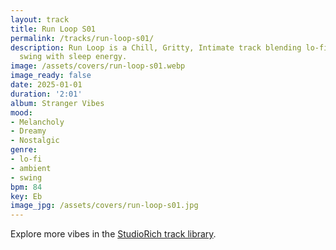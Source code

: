 ```yaml
---
layout: track
title: Run Loop S01
permalink: /tracks/run-loop-s01/
description: Run Loop is a Chill, Gritty, Intimate track blending lo-fi, ambient,
  swing with sleep energy.
image: /assets/covers/run-loop-s01.webp
image_ready: false
date: 2025-01-01
duration: '2:01'
album: Stranger Vibes
mood:
- Melancholy
- Dreamy
- Nostalgic
genre:
- lo-fi
- ambient
- swing
bpm: 84
key: Eb
image_jpg: /assets/covers/run-loop-s01.jpg
---
```


Explore more vibes in the [StudioRich track library](/tracks/).
